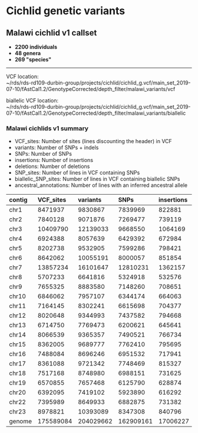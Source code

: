 Cichlid genetic variants
========================

## Malawi cichlid v1 callset
* **2200 individuals** 
* **48 genera** 
* **269 "species"** 
___________________________

VCF location:<br/>
~/rds/rds-rd109-durbin-group/projects/cichlid/cichlid_g.vcf/main_set_2019-07-10/fAstCal1.2/GenotypeCorrected/depth_filter/malawi_variants/vcf

biallelic VCF location:<br/>
~/rds/rds-rd109-durbin-group/projects/cichlid/cichlid_g.vcf/main_set_2019-07-10/fAstCal1.2/GenotypeCorrected/depth_filter/malawi_variants/biallelic 

### Malawi cichlids v1 summary

* VCF_sites: Number of sites (lines discounting the header) in VCF
* variants: Number of SNPs + indels
* SNPs: Number of SNPs
* insertions: Number of insertions
* deletions: Number of deletions
* SNP_sites: Number of lines in VCF containing SNPs
* biallelic_SNP_sites: Number of lines in VCF containing biallelic SNPs
* ancestral_annotations: Number of lines with an inferred ancestral allele

| contig  | VCF_sites | variants  | SNPs      | insertions | deletions | SNP_sites | biallelic_SNP_sites | ancestral_annotations |
|:--------|:----------|:----------|:----------|:-----------|:----------|:----------|:--------------------|:----------------------|
| chr1    | 8471937   | 9830867   | 7839969   | 822881     | 1168017   | 7294760   | 6766799             | 6852299               |
| chr2    | 7840128   | 9071876   | 7269477   | 739119     | 1063280   | 6760158   | 6267047             | 6132983               |
| chr3    | 10409790  | 12139033  | 9668550   | 1064169    | 1406314   | 8937156   | 8233275             | 6654784               |
| chr4    | 6924388   | 8057639   | 6429392   | 672984     | 955263    | 5963943   | 5513838             | 5437375               |
| chr5    | 8202738   | 9532905   | 7599286   | 798421     | 1135198   | 7058113   | 6534490             | 6601193               |
| chr6    | 8642062   | 10055191  | 8000057   | 851854     | 1203280   | 7431278   | 6881005             | 6823844               |
| chr7    | 13857234  | 16101647  | 12810231  | 1362157    | 1929259   | 11912510  | 11043803            | 11070060              |
| chr8    | 5707233   | 6641816   | 5324918   | 532576     | 784322    | 4927027   | 4542677             | 4708716               |
| chr9    | 7655325   | 8883580   | 7148260   | 708651     | 1026669   | 6618850   | 6107019             | 5655836               |
| chr10   | 6846062   | 7957107   | 6344174   | 664063     | 948870    | 5890339   | 5451352             | 5536694               |
| chr11   | 7164145   | 8302241   | 6615698   | 704377     | 982166    | 6163713   | 5726052             | 5895879               |
| chr12   | 8020648   | 9344993   | 7437582   | 794668     | 1112743   | 6900585   | 6381616             | 6535680               |
| chr13   | 6714750   | 7769473   | 6200621   | 645641     | 923211    | 5778034   | 5368821             | 5509263               |
| chr14   | 8066539   | 9365357   | 7490521   | 766734     | 1108102   | 6953030   | 6433033             | 6393292               |
| chr15   | 8362005   | 9689777   | 7762410   | 795695     | 1131672   | 7214400   | 6683857             | 6663209               |
| chr16   | 7488084   | 8696246   | 6951532   | 717941     | 1026773   | 6451752   | 5968124             | 5991523               |
| chr17   | 8361088   | 9721342   | 7748469   | 815327     | 1157546   | 7194087   | 6657703             | 6713231               |
| chr18   | 7517168   | 8748980   | 6988151   | 731625     | 1029204   | 6477898   | 5985848             | 5903894               |
| chr19   | 6570855   | 7657468   | 6125790   | 628874     | 902804    | 5667892   | 5226042             | 5281542               |
| chr20   | 6392095   | 7419102   | 5923890   | 616292     | 878920    | 5507175   | 5104543             | 5102325               |
| chr22   | 7395989   | 8649933   | 6882875   | 731382     | 1035676   | 6364231   | 5864213             | 5746612               |
| chr23   | 8978821   | 10393089  | 8347308   | 840796     | 1204985   | 7754272   | 7181421             | 6889939               |
| genome  | 175589084 | 204029662 | 162909161 | 17006227   | 24114274  | 151221203 | 139922578           | 138100173             |
